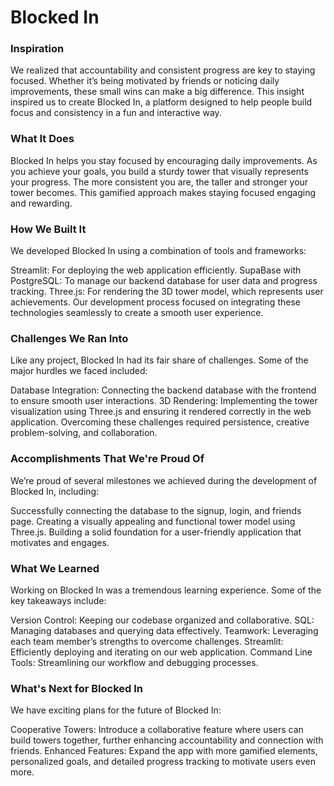 # Blocked In
### Inspiration
We realized that accountability and consistent progress are key to staying focused. Whether it’s being motivated by friends or noticing daily improvements, these small wins can make a big difference. This insight inspired us to create Blocked In, a platform designed to help people build focus and consistency in a fun and interactive way.

### What It Does
Blocked In helps you stay focused by encouraging daily improvements. As you achieve your goals, you build a sturdy tower that visually represents your progress. The more consistent you are, the taller and stronger your tower becomes. This gamified approach makes staying focused engaging and rewarding.

### How We Built It
We developed Blocked In using a combination of tools and frameworks:

Streamlit: For deploying the web application efficiently.
SupaBase with PostgreSQL: To manage our backend database for user data and progress tracking.
Three.js: For rendering the 3D tower model, which represents user achievements.
Our development process focused on integrating these technologies seamlessly to create a smooth user experience.

### Challenges We Ran Into
Like any project, Blocked In had its fair share of challenges. Some of the major hurdles we faced included:

Database Integration: Connecting the backend database with the frontend to ensure smooth user interactions.
3D Rendering: Implementing the tower visualization using Three.js and ensuring it rendered correctly in the web application.
Overcoming these challenges required persistence, creative problem-solving, and collaboration.

### Accomplishments That We're Proud Of
We’re proud of several milestones we achieved during the development of Blocked In, including:

Successfully connecting the database to the signup, login, and friends page.
Creating a visually appealing and functional tower model using Three.js.
Building a solid foundation for a user-friendly application that motivates and engages.

### What We Learned
Working on Blocked In was a tremendous learning experience. Some of the key takeaways include:

Version Control: Keeping our codebase organized and collaborative.
SQL: Managing databases and querying data effectively.
Teamwork: Leveraging each team member’s strengths to overcome challenges.
Streamlit: Efficiently deploying and iterating on our web application.
Command Line Tools: Streamlining our workflow and debugging processes.
### What's Next for Blocked In
We have exciting plans for the future of Blocked In:

Cooperative Towers: Introduce a collaborative feature where users can build towers together, further enhancing accountability and connection with friends.
Enhanced Features: Expand the app with more gamified elements, personalized goals, and detailed progress tracking to motivate users even more.
